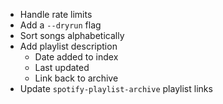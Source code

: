 - Handle rate limits
- Add a `--dryrun` flag
- Sort songs alphabetically
- Add playlist description
    - Date added to index
    - Last updated
    - Link back to archive
- Update `spotify-playlist-archive` playlist links
